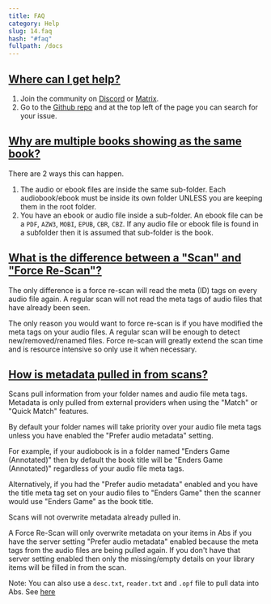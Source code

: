 ```yaml
---
title: FAQ
category: Help
slug: 14.faq
hash: "#faq"
fullpath: /docs
---
```


## [Where can I get help?](#where-can-i-get-help)

1. Join the community on [Discord](https://discord.gg/pJsjuNCKRq) or [Matrix](https://matrix.to/#/#audiobookshelf:matrix.org).
2. Go to the [Github repo](https://github.com/advplyr/audiobookshelf) and at the top left of the page you can search for your issue.

## [Why are multiple books showing as the same book?](#why-are-multiple-books-showing-as-the-same-book)

There are 2 ways this can happen.

1. The audio or ebook files are inside the same sub-folder. Each audiobook/ebook must be inside its own folder UNLESS you are keeping them in the root folder.
2. You have an ebook or audio file inside a sub-folder. An ebook file can be a `PDF`, `AZW3`, `MOBI`, `EPUB`, `CBR`, `CBZ`. If any audio file or ebook file is found in a subfolder then it is assumed that sub-folder is the book.


## [What is the difference between a "Scan" and "Force Re-Scan"?](#what-is-the-difference-between-a-scan-and-force-re-scan)

The only difference is a force re-scan will read the meta (ID) tags on every audio file again. A regular scan will not read the meta tags of audio files that have already been seen.

The only reason you would want to force re-scan is if you have modified the meta tags on your audio files. A regular scan will be enough to detect new/removed/renamed files. Force re-scan will greatly extend the scan time and is resource intensive so only use it when necessary.


## [How is metadata pulled in from scans?](#how-is-metadata-pulled-in-from-scans)

Scans pull information from your folder names and audio file meta tags. Metadata is only pulled from external providers when using the "Match" or "Quick Match" features.

By default your folder names will take priority over your audio file meta tags unless you have enabled the "Prefer audio metadata" setting. 

For example, if your audiobook is in a folder named "Enders Game (Annotated)" then by default the book title will be "Enders Game (Annotated)" regardless of your audio file meta tags. 

Alternatively, if you had the "Prefer audio metadata" enabled and you have the title meta tag set on your audio files to "Enders Game" then the scanner would use "Enders Game" as the book title.

Scans will not overwrite metadata already pulled in.

A Force Re-Scan will only overwrite metadata on your items in Abs if you have the server setting "Prefer audio metadata" enabled because the meta tags from the audio files are being pulled again. If you don't have that server setting enabled then only the missing/empty details on your library items will be filled in from the scan.

Note: You can also use a `desc.txt`, `reader.txt` and `.opf` file to pull data into Abs. See [here](#book-additional-metadata)